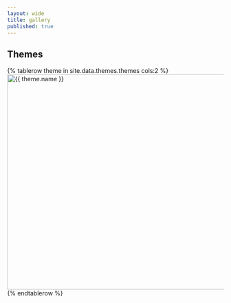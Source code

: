 ```yaml
---
layout: wide
title: gallery
published: true
---
```

## Themes

<table cellspacing="30">
{% tablerow theme in site.data.themes.themes cols:2 %}
    <a href="themes/{{ theme.name }}"><img src="themes/{{ theme.name }}/sequence-ex.svg" width="600" height="500" title="{{ theme.name }}" alt="{{ theme.name }}" style="background-color: {{ theme.background }}"></a>
{% endtablerow %}
  </table>

